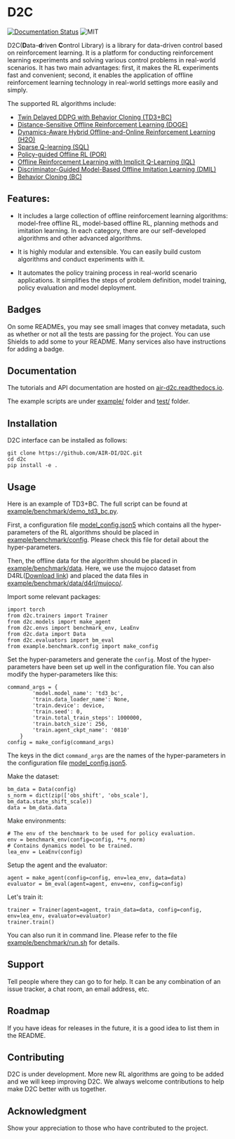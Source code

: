 # D2C

[![Documentation Status](https://readthedocs.org/projects/air-d2c/badge/?version=latest)](https://air-d2c.readthedocs.io/en/latest/)
![MIT](https://img.shields.io/badge/license-MIT-blue)

D2C(**D**ata-**d**riven **C**ontrol Library) is a library for data-driven control based on reinforcement learning. It is a platform for conducting reinforcement learning experiments and solving various control problems in real-world scenarios. It has two main advantages: first, it makes the RL experiments fast and convenient; second, it enables the application of offline reinforcement learning technology in real-world settings more easily and simply.

The supported RL algorithms include:

- [Twin Delayed DDPG with Behavior Cloning (TD3+BC)](https://arxiv.org/pdf/2106.06860.pdf)
- [Distance-Sensitive Offline Reinforcement Learning (DOGE)](https://arxiv.org/abs/2205.11027.pdf)
- [Dynamics-Aware Hybrid Offline-and-Online Reinforcement Learning (H2O)](https://arxiv.org/abs/2206.13464.pdf)
- [Sparse Q-learning (SQL)](https://arxiv.org/abs/2303.15810)
- [Policy-guided Offline RL (POR)](https://arxiv.org/abs/2210.08323)
- [Offline Reinforcement Learning with Implicit Q-Learning (IQL)](https://arxiv.org/pdf/2110.06169.pdf)
- [Discriminator-Guided Model-Based Offline Imitation Learning (DMIL)](https://arxiv.org/abs/2207.00244)
- [Behavior Cloning (BC)](http://www.cse.unsw.edu.au/~claude/papers/MI15.pdf)

## Features:

- It includes a large collection of offline reinforcement learning algorithms: model-free offline RL, model-based offline RL, planning methods and imitation learning. In each category, there are our self-developed algorithms and other advanced algorithms.

- It is highly modular and extensible. You can easily build custom algorithms and conduct experiments with it.

- It automates the policy training process in real-world scenario applications. It simplifies the steps of problem definition, model training, policy evaluation and model deployment.

## Badges
On some READMEs, you may see small images that convey metadata, such as whether or not all the tests are passing for the project. You can use Shields to add some to your README. Many services also have instructions for adding a badge.

## Documentation

The tutorials and API documentation are hosted on [air-d2c.readthedocs.io](https://air-d2c.readthedocs.io/).

The example scripts are under [example/](./example/benchmark) folder and [test/](./test) folder.

## Installation
D2C interface can be installed as follows:
```commandline
git clone https://github.com/AIR-DI/D2C.git
cd d2c
pip install -e .
```

## Usage
Here is an example of TD3+BC. The full script can be found at [example/benchmark/demo_td3_bc.py](./example/benchmark/demo_td3_bc.py).

First, a configuration file [model_config.json5](./example/benchmark/config/model_config.json5) which contains all the hyper-parameters of the RL algorithms should be placed in [example/benchmark/config](./example/benchmark/config). Please check this file for detail about the hyper-parameters.

Then, the offline data for the algorithm should be placed in [example/benchmark/data](./example/benchmark/data). Here, we use the mujoco dataset from D4RL([Download link](http://rail.eecs.berkeley.edu/datasets/offline_rl/gym_mujoco_v2/)) and placed the data files in [example/benchmark/data/d4rl/mujoco/](./example/benchmark/data/d4rl/mujoco).

Import some relevant packages:
```
import torch
from d2c.trainers import Trainer
from d2c.models import make_agent
from d2c.envs import benchmark_env, LeaEnv
from d2c.data import Data
from d2c.evaluators import bm_eval
from example.benchmark.config import make_config
```

Set the hyper-parameters and generate the `config`. Most of the hyper-parameters have been set up well in the configuration file. You can also modify the hyper-parameters like this:
```
command_args = {
        'model.model_name': 'td3_bc',
        'train.data_loader_name': None,
        'train.device': device,
        'train.seed': 0,
        'train.total_train_steps': 1000000,
        'train.batch_size': 256,
        'train.agent_ckpt_name': '0810'
    }
config = make_config(command_args)
```
The keys in the dict ``command_args`` are the names of the hyper-parameters in the configuration file [model_config.json5](./example/benchmark/config/model_config.json5).

Make the dataset:
```
bm_data = Data(config)
s_norm = dict(zip(['obs_shift', 'obs_scale'], bm_data.state_shift_scale))
data = bm_data.data
```

Make environments:
```
# The env of the benchmark to be used for policy evaluation.
env = benchmark_env(config=config, **s_norm)
# Contains dynamics model to be trained.
lea_env = LeaEnv(config)
```

Setup the agent and the evaluator:
```
agent = make_agent(config=config, env=lea_env, data=data)
evaluator = bm_eval(agent=agent, env=env, config=config)
```

Let's train it:
```
trainer = Trainer(agent=agent, train_data=data, config=config, env=lea_env, evaluator=evaluator)
trainer.train()
```

You can also run it in command line. Please refer to the file [example/benchmark/run.sh](./example/benchmark/run.sh) for details.

## Support
Tell people where they can go to for help. It can be any combination of an issue tracker, a chat room, an email address, etc.

## Roadmap
If you have ideas for releases in the future, it is a good idea to list them in the README.

## Contributing
D2C is under development. More new RL algorithms are going to be added and we will keep improving D2C. We always welcome contributions to help make D2C better with us together.

## Acknowledgment
Show your appreciation to those who have contributed to the project.
